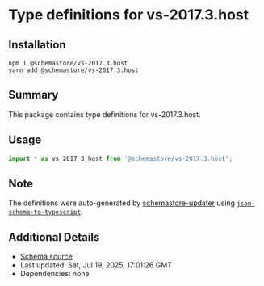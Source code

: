 # Type definitions for vs-2017.3.host

## Installation

```
npm i @schemastore/vs-2017.3.host
yarn add @schemastore/vs-2017.3.host
```

## Summary

This package contains type definitions for vs-2017.3.host.

## Usage

```ts
import * as vs_2017_3_host from '@schemastore/vs-2017.3.host';
```

## Note

The definitions were auto-generated by [schemastore-updater](https://github.com/ffflorian/schemastore-updater) using [`json-schema-to-typescript`](https://www.npmjs.com/package/json-schema-to-typescript).

## Additional Details

* [Schema source](https://github.com/SchemaStore/schemastore/tree/master/src/schemas/json/vs-2017.3.host)
* Last updated: Sat, Jul 19, 2025, 17:01:26 GMT
* Dependencies: none
